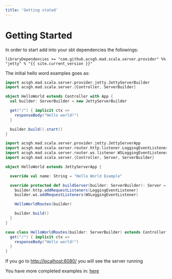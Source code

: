 ```yaml
---
title: 'Getting stated'
---
```


# Getting Started

In order to start add into your sbt dependencies the followings:

```
libraryDependencies += "com.github.acsgh.mad.scala.server.provider" %% "jetty" % "{{ site.current_version }}"
``` 

The initial hello word examples goes as:

``` scala
import acsgh.mad.scala.server.provider.jetty.JettyServerBuilder
import acsgh.mad.scala.server.{Controller, ServerBuilder}

object HelloWorld extends Controller with App {
  val builder: ServerBuilder = new JettyServerBuilder

  get("/") { implicit ctx =>
    responseBody("Hello world!")
  }

  builder.build().start()
}
```

``` scala
import acsgh.mad.scala.server.provider.jetty.JettyServerApp
import acsgh.mad.scala.server.router.http.listener.LoggingEventListener
import acsgh.mad.scala.server.router.ws.listener.WSLoggingEventListener
import acsgh.mad.scala.server.{Controller, Server, ServerBuilder}

object HelloWorld extends JettyServerApp {

  override val name: String = "Hello World Example"

  override protected def buildServer(builder: ServerBuilder): Server = {
    builder.http.addRequestListeners(LoggingEventListener)
    builder.ws.addRequestListeners(WSLoggingEventListener)

    HelloWorldRoutes(builder)

    builder.build()
  }
}

case class HelloWorldRoutes(builder: ServerBuilder) extends Controller {
  get("/") { implicit ctx =>
    responseBody("Hello world!")
  }
}
``` 

If you go to [http://localhost:6080/](http://localhost:6080/) you will see the server running

You have more completed examples in:
[here](https://github.com/acsgh/mad-scala/tree/master/examples/server)
